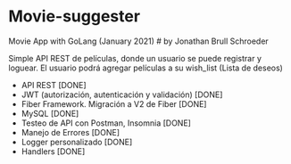 # Movie-suggester
Movie App with GoLang (January 2021) # by Jonathan Brull Schroeder 

Simple API REST de películas, donde un usuario se puede registrar y loguear.
El usuario podrá agregar películas a su wish_list (Lista de deseos)
- API REST [DONE]
- JWT (autorización,  autenticación y validación) [DONE]
- Fiber Framework. Migración a V2 de Fiber [DONE]
- MySQL [DONE]
- Testeo de API con Postman, Insomnia [DONE]
- Manejo de Errores [DONE]
- Logger personalizado [DONE]
- Handlers [DONE]





